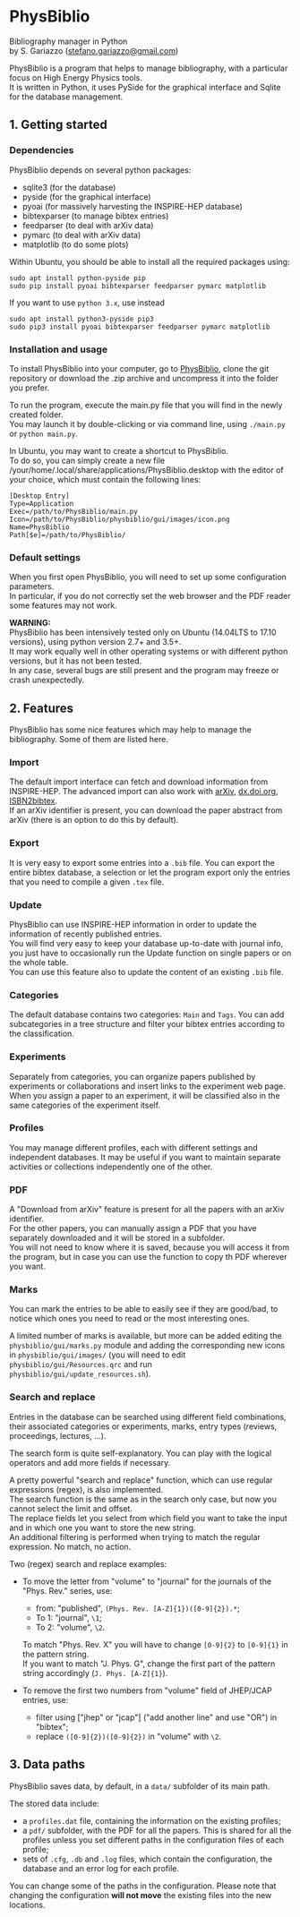 # PhysBiblio
Bibliography manager in Python  
by S. Gariazzo (stefano.gariazzo@gmail.com)

PhysBiblio is a program that helps to manage bibliography, with a particular focus on High Energy Physics tools.  
It is written in Python, it uses PySide for the graphical interface and Sqlite for the database management.

## 1. Getting started

### Dependencies
PhysBiblio depends on several python packages:
* sqlite3 (for the database)
* pyside (for the graphical interface)
* pyoai	(for massively harvesting the INSPIRE-HEP database)
* bibtexparser (to manage bibtex entries)
* feedparser (to deal with arXiv data)
* pymarc (to deal with arXiv data)
* matplotlib (to do some plots)

Within Ubuntu, you should be able to install all the required packages using:
```
sudo apt install python-pyside pip
sudo pip install pyoai bibtexparser feedparser pymarc matplotlib
```

If you want to use `python 3.x`, use instead
```
sudo apt install python3-pyside pip3
sudo pip3 install pyoai bibtexparser feedparser pymarc matplotlib
```

### Installation and usage
To install PhysBiblio into your computer, go to [PhysBiblio](https://github.com/steog88/physBiblio), clone the git repository or download the .zip archive and uncompress it into the folder you prefer.

To run the program, execute the main.py file that you will find in the newly created folder.  
You may launch it by double-clicking or via command line, using `./main.py` or `python main.py`.

In Ubuntu, you may want to create a shortcut to PhysBiblio.  
To do so, you can simply create a new file /your/home/.local/share/applications/PhysBiblio.desktop with the editor of your choice, which must contain the following lines:
```
[Desktop Entry]
Type=Application
Exec=/path/to/PhysBiblio/main.py
Icon=/path/to/PhysBiblio/physbiblio/gui/images/icon.png
Name=PhysBiblio
Path[$e]=/path/to/PhysBiblio/
```

### Default settings
When you first open PhysBiblio, you will need to set up some configuration parameters.  
In particular, if you do not correctly set the web browser and the PDF reader some features may not work.

**WARNING:**  
PhysBiblio has been intensively tested only on Ubuntu (14.04LTS to 17.10 versions), using python version 2.7+ and 3.5+.  
It may work equally well in other operating systems or with different python versions, but it has not been tested.  
In any case, several bugs are still present and the program may freeze or crash unexpectedly.

## 2. Features
PhysBiblio has some nice features which may help to manage the bibliography. Some of them are listed here.

### Import
The default import interface can fetch and download information from INSPIRE-HEP.
The advanced import can also work with [arXiv](www.arxiv.org), [dx.doi.org](dx.doi.org), [ISBN2bibtex](http://www.ebook.de/de/tools/isbn2bibtex).  
If an arXiv identifier is present, you can download the paper abstract from arXiv (there is an option to do this by default).

### Export
It is very easy to export some entries into a `.bib` file.
You can export the entire bibtex database, a selection or let the program export only the entries that you need to compile a given `.tex` file.

### Update
PhysBiblio can use INSPIRE-HEP information in order to update the information of recently published entries.  
You will find very easy to keep your database up-to-date with journal info, you just have to occasionally run the Update function on single papers or on the whole table.  
You can use this feature also to update the content of an existing `.bib` file.

### Categories
The default database contains two categories: `Main` and `Tags`.
You can add subcategories in a tree structure and filter your bibtex entries according to the classification.

### Experiments
Separately from categories, you can organize papers published by experiments or collaborations and insert links to the experiment web page.
When you assign a paper to an experiment, it will be classified also in the same categories of the experiment itself.

### Profiles
You may manage different profiles, each with different settings and independent databases.
It may be useful if you want to maintain separate activities or collections independently one of the other.

### PDF
A "Download from arXiv" feature is present for all the papers with an arXiv identifier.  
For the other papers, you can manually assign a PDF that you have separately downloaded and it will be stored in a subfolder.  
You will not need to know where it is saved, because you will access it from the program, but in case you can use the function to copy th PDF wherever you want.

### Marks
You can mark the entries to be able to easily see if they are good/bad, to notice which ones you need to read or the most interesting ones.

A limited number of marks is available, but more can be added editing the `physbiblio/gui/marks.py` module and adding the corresponding new icons in `physbiblio/gui/images/`
(you will need to edit `physbiblio/gui/Resources.qrc` and run `physbiblio/gui/update_resources.sh`).

### Search and replace
Entries in the database can be searched using different field combinations, their associated categories or experiments, marks, entry types (reviews, proceedings, lectures, ...).

The search form is quite self-explanatory.
You can play with the logical operators and add more fields if necessary.

A pretty powerful "search and replace" function, which can use regular expressions (regex), is also implemented.  
The search function is the same as in the search only case, but now you cannot select the limit and offset.  
The replace fields let you select from which field you want to take the input and in which one you want to store the new string.  
An additional filtering is performed when trying to match the regular expression. No match, no action.

Two (regex) search and replace examples:

* To move the letter from "volume" to "journal" for the journals of the "Phys. Rev." series, use:
  - from: "published", `(Phys. Rev. [A-Z]{1})([0-9]{2}).*`;
  - To 1: "journal", `\1`;
  - To 2: "volume", `\2`.
  
  To match "Phys. Rev. X" you will have to change `[0-9]{2}` to `[0-9]{1}` in the pattern string.  
  If you want to match "J. Phys. G", change the first part of the pattern string accordingly (`J. Phys. [A-Z]{1}`).

* To remove the first two numbers from "volume" field of JHEP/JCAP entries, use:
  - filter using ["jhep" or "jcap"] ("add another line" and use "OR") in "bibtex";
  - replace `([0-9]{2})([0-9]{2})` in "volume" with `\2`.

## 3. Data paths
PhysBiblio saves data, by default, in a `data/` subfolder of its main path.

The stored data include:
* a `profiles.dat` file, containing the information on the existing profiles;
* a `pdf/` subfolder, with the PDF for all the papers. This is shared for all the profiles unless you set different paths in the configuration files of each profile;
* sets of `.cfg`, `.db` and `.log` files, which contain the configuration, the database and an error log for each profile.

You can change some of the paths in the configuration.
Please note that changing the configuration **will not move** the existing files into the new locations.


